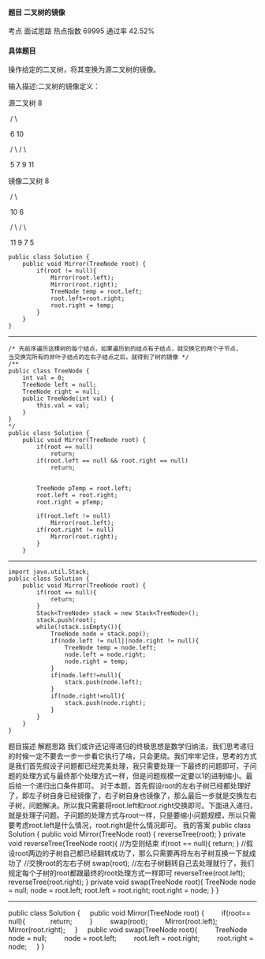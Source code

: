 #### 题目    二叉树的镜像

考点    面试思路	热点指数    69995	通过率    42.52%

#### 具体题目

  操作给定的二叉树，将其变换为源二叉树的镜像。

输入描述:二叉树的镜像定义：

源二叉树     	    8 

​		   	   /  \    	  

​			    6   10    	

​			  / \     / \    	

​			5  7 9    11

镜像二叉树    	    8    	   

​				/  \    	  

​			     10   6    	 

​			    / \      / \    	

​			 11 9    7  5

```
public class Solution {
    public void Mirror(TreeNode root) {
        if(root != null){
            Mirror(root.left);
            Mirror(root.right);
            TreeNode temp = root.left;
            root.left=root.right;
            root.right = temp;
        } 
    }
}
```
-----------------------------------------
```
/* 先前序遍历这棵树的每个结点，如果遍历到的结点有子结点，就交换它的两个子节点，
当交换完所有的非叶子结点的左右子结点之后，就得到了树的镜像 */
/**
public class TreeNode {
    int val = 0;
    TreeNode left = null;
    TreeNode right = null;
    public TreeNode(int val) {
        this.val = val;
    }
}
*/
public class Solution {
    public void Mirror(TreeNode root) {
        if(root == null)
            return;
        if(root.left == null && root.right == null)
            return;
        

        TreeNode pTemp = root.left;
        root.left = root.right;
        root.right = pTemp;
        
        if(root.left != null)
            Mirror(root.left);
        if(root.right != null)
            Mirror(root.right);
    	}
    }

```
----------------------------------------


    import java.util.Stack;
    public class Solution {
        public void Mirror(TreeNode root) {
            if(root == null){
                return;
            }
            Stack<TreeNode> stack = new Stack<TreeNode>();
            stack.push(root);
            while(!stack.isEmpty()){
                TreeNode node = stack.pop();
                if(node.left != null||node.right != null){
                    TreeNode temp = node.left;
                    node.left = node.right;
                    node.right = temp;
                }
                if(node.left!=null){
    				stack.push(node.left);
                }
                if(node.right!=null){
                    stack.push(node.right);
                }
            } 
        }
    }    	


题目描述  解题思路 我们或许还记得递归的终极思想是数学归纳法，我们思考递归的时候一定不要去一步一步看它执行了啥，只会更绕。我们牢牢记住，思考的方式是我们首先假设子问题都已经完美处理，我只需要处理一下最终的问题即可，子问题的处理方式与最终那个处理方式一样，但是问题规模一定要以1的进制缩小。最后给一个递归出口条件即可。 对于本题，首先假设root的左右子树已经都处理好了，即左子树自身已经镜像了，右子树自身也镜像了，那么最后一步就是交换左右子树，问题解决。所以我只需要将root.left和root.right交换即可。下面进入递归，就是处理子问题。子问题的处理方式与root一样，只是要缩小问题规模，所以只需要考虑root.left是什么情况，root.right是什么情况即可。 我的答案 public class Solution {
        public void Mirror(TreeNode root) {
            reverseTree(root);
        }
        private void reverseTree(TreeNode root){
            //为空则结束
            if(root == null){
                return;
            }
            //假设root两边的子树自己都已经翻转成功了，那么只需要再将左右子树互换一下就成功了
            //交换root的左右子树
            swap(root);
            //左右子树翻转自己去处理就行了，我们规定每个子树的root都跟最终的root处理方式一样即可
            reverseTree(root.left);
            reverseTree(root.right);
        }
        private void swap(TreeNode root){
            TreeNode node = null;
            node = root.left;
            root.left = root.right;
            root.right = node;
        }
    }

-----------------------------------------

public class Solution {
    public void Mirror(TreeNode root) {
        if(root== null){
            return;
        }
        swap(root);
        Mirror(root.left);
        Mirror(root.right);
    }
    public void swap(TreeNode root){
        TreeNode node = null;
        node = root.left;
        root.left = root.right;
        root.right = node;
    }
}

